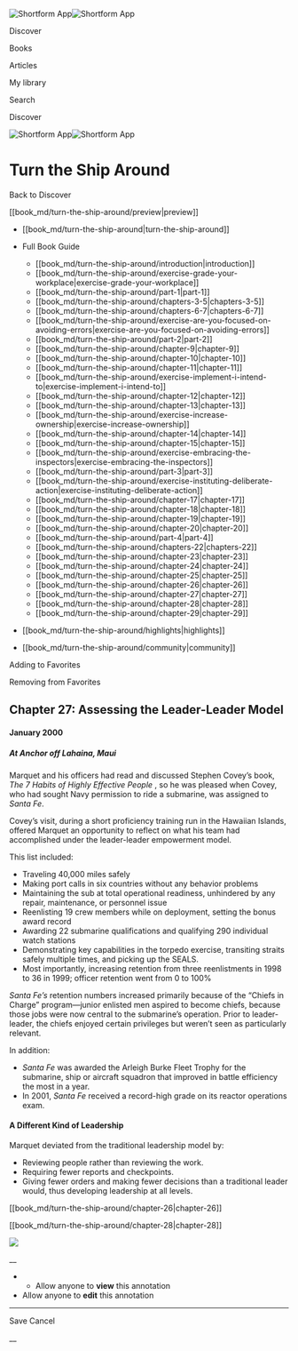 ![Shortform App](/img/logo.36a2399e.svg)![Shortform App](/img/logo-dark.70c1b072.svg)

Discover

Books

Articles

My library

Search

Discover

![Shortform App](/img/logo.36a2399e.svg)![Shortform App](/img/logo-dark.70c1b072.svg)

# Turn the Ship Around

Back to Discover

[[book_md/turn-the-ship-around/preview|preview]]

  * [[book_md/turn-the-ship-around|turn-the-ship-around]]
  * Full Book Guide

    * [[book_md/turn-the-ship-around/introduction|introduction]]
    * [[book_md/turn-the-ship-around/exercise-grade-your-workplace|exercise-grade-your-workplace]]
    * [[book_md/turn-the-ship-around/part-1|part-1]]
    * [[book_md/turn-the-ship-around/chapters-3-5|chapters-3-5]]
    * [[book_md/turn-the-ship-around/chapters-6-7|chapters-6-7]]
    * [[book_md/turn-the-ship-around/exercise-are-you-focused-on-avoiding-errors|exercise-are-you-focused-on-avoiding-errors]]
    * [[book_md/turn-the-ship-around/part-2|part-2]]
    * [[book_md/turn-the-ship-around/chapter-9|chapter-9]]
    * [[book_md/turn-the-ship-around/chapter-10|chapter-10]]
    * [[book_md/turn-the-ship-around/chapter-11|chapter-11]]
    * [[book_md/turn-the-ship-around/exercise-implement-i-intend-to|exercise-implement-i-intend-to]]
    * [[book_md/turn-the-ship-around/chapter-12|chapter-12]]
    * [[book_md/turn-the-ship-around/chapter-13|chapter-13]]
    * [[book_md/turn-the-ship-around/exercise-increase-ownership|exercise-increase-ownership]]
    * [[book_md/turn-the-ship-around/chapter-14|chapter-14]]
    * [[book_md/turn-the-ship-around/chapter-15|chapter-15]]
    * [[book_md/turn-the-ship-around/exercise-embracing-the-inspectors|exercise-embracing-the-inspectors]]
    * [[book_md/turn-the-ship-around/part-3|part-3]]
    * [[book_md/turn-the-ship-around/exercise-instituting-deliberate-action|exercise-instituting-deliberate-action]]
    * [[book_md/turn-the-ship-around/chapter-17|chapter-17]]
    * [[book_md/turn-the-ship-around/chapter-18|chapter-18]]
    * [[book_md/turn-the-ship-around/chapter-19|chapter-19]]
    * [[book_md/turn-the-ship-around/chapter-20|chapter-20]]
    * [[book_md/turn-the-ship-around/part-4|part-4]]
    * [[book_md/turn-the-ship-around/chapters-22|chapters-22]]
    * [[book_md/turn-the-ship-around/chapter-23|chapter-23]]
    * [[book_md/turn-the-ship-around/chapter-24|chapter-24]]
    * [[book_md/turn-the-ship-around/chapter-25|chapter-25]]
    * [[book_md/turn-the-ship-around/chapter-26|chapter-26]]
    * [[book_md/turn-the-ship-around/chapter-27|chapter-27]]
    * [[book_md/turn-the-ship-around/chapter-28|chapter-28]]
    * [[book_md/turn-the-ship-around/chapter-29|chapter-29]]
  * [[book_md/turn-the-ship-around/highlights|highlights]]
  * [[book_md/turn-the-ship-around/community|community]]



Adding to Favorites 

Removing from Favorites 

## Chapter 27: Assessing the Leader-Leader Model

#### January 2000

##### At Anchor off Lahaina, Maui

Marquet and his officers had read and discussed Stephen Covey’s book, _The 7 Habits of Highly Effective People_ , so he was pleased when Covey, who had sought Navy permission to ride a submarine, was assigned to _Santa Fe_.

Covey’s visit, during a short proficiency training run in the Hawaiian Islands, offered Marquet an opportunity to reflect on what his team had accomplished under the leader-leader empowerment model.

This list included:

  * Traveling 40,000 miles safely
  * Making port calls in six countries without any behavior problems
  * Maintaining the sub at total operational readiness, unhindered by any repair, maintenance, or personnel issue
  * Reenlisting 19 crew members while on deployment, setting the bonus award record
  * Awarding 22 submarine qualifications and qualifying 290 individual watch stations
  * Demonstrating key capabilities in the torpedo exercise, transiting straits safely multiple times, and picking up the SEALS.
  * Most importantly, increasing retention from three reenlistments in 1998 to 36 in 1999; officer retention went from 0 to 100%



_Santa Fe’s_ retention numbers increased primarily because of the “Chiefs in Charge” program—junior enlisted men aspired to become chiefs, because those jobs were now central to the submarine’s operation. Prior to leader-leader, the chiefs enjoyed certain privileges but weren’t seen as particularly relevant.

In addition:

  * _Santa Fe_ was awarded the Arleigh Burke Fleet Trophy for the submarine, ship or aircraft squadron that improved in battle efficiency the most in a year.
  * In 2001, _Santa Fe_ received a record-high grade on its reactor operations exam. 



#### A Different Kind of Leadership

Marquet deviated from the traditional leadership model by:

  * Reviewing people rather than reviewing the work.
  * Requiring fewer reports and checkpoints.
  * Giving fewer orders and making fewer decisions than a traditional leader would, thus developing leadership at all levels.



[[book_md/turn-the-ship-around/chapter-26|chapter-26]]

[[book_md/turn-the-ship-around/chapter-28|chapter-28]]

![](https://bat.bing.com/action/0?ti=56018282&Ver=2&mid=8704daec-3b44-47ab-a280-68a14f8df64b&sid=72e6e650642c11eeb2dd2161d176fe8d&vid=72e70890642c11eeb72d79fe7b6df2c6&vids=0&msclkid=N&pi=0&lg=en-US&sw=800&sh=600&sc=24&nwd=1&tl=Shortform%20%7C%20Book&p=https%3A%2F%2Fwww.shortform.com%2Fapp%2Fbook%2Fturn-the-ship-around%2Fchapter-27&r=&lt=1265&evt=pageLoad&sv=1&rn=942902)

__

  *   * Allow anyone to **view** this annotation
  * Allow anyone to **edit** this annotation



* * *

Save Cancel

__



